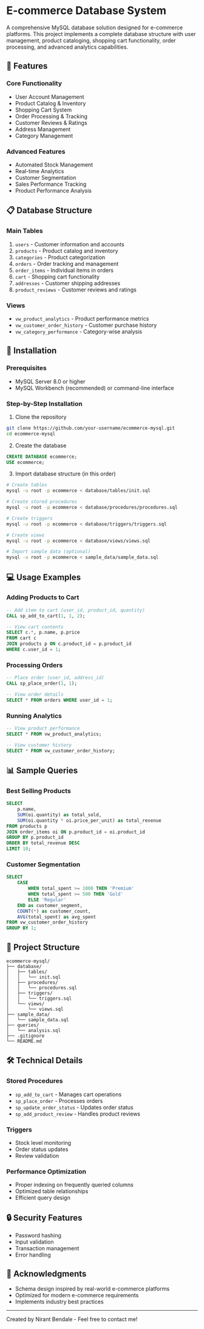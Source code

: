 # E-commerce Database System

A comprehensive MySQL database solution designed for e-commerce platforms. This project implements a complete database structure with user management, product cataloging, shopping cart functionality, order processing, and advanced analytics capabilities.

## 🌟 Features

### Core Functionality
- User Account Management
- Product Catalog & Inventory
- Shopping Cart System
- Order Processing & Tracking
- Customer Reviews & Ratings
- Address Management
- Category Management

### Advanced Features
- Automated Stock Management
- Real-time Analytics
- Customer Segmentation
- Sales Performance Tracking
- Product Performance Analysis

## 📋 Database Structure

### Main Tables
1. `users` - Customer information and accounts
2. `products` - Product catalog and inventory
3. `categories` - Product categorization
4. `orders` - Order tracking and management
5. `order_items` - Individual items in orders
6. `cart` - Shopping cart functionality
7. `addresses` - Customer shipping addresses
8. `product_reviews` - Customer reviews and ratings

### Views
- `vw_product_analytics` - Product performance metrics
- `vw_customer_order_history` - Customer purchase history
- `vw_category_performance` - Category-wise analysis

## 🚀 Installation

### Prerequisites
- MySQL Server 8.0 or higher
- MySQL Workbench (recommended) or command-line interface

### Step-by-Step Installation

1. Clone the repository
```bash
git clone https://github.com/your-username/ecommerce-mysql.git
cd ecommerce-mysql
```

2. Create the database
```sql
CREATE DATABASE ecommerce;
USE ecommerce;
```

3. Import database structure (in this order)
```bash
# Create tables
mysql -u root -p ecommerce < database/tables/init.sql

# Create stored procedures
mysql -u root -p ecommerce < database/procedures/procedures.sql

# Create triggers
mysql -u root -p ecommerce < database/triggers/triggers.sql

# Create views
mysql -u root -p ecommerce < database/views/views.sql

# Import sample data (optional)
mysql -u root -p ecommerce < sample_data/sample_data.sql
```

## 💻 Usage Examples

### Adding Products to Cart
```sql
-- Add item to cart (user_id, product_id, quantity)
CALL sp_add_to_cart(1, 1, 2);

-- View cart contents
SELECT c.*, p.name, p.price 
FROM cart c 
JOIN products p ON c.product_id = p.product_id 
WHERE c.user_id = 1;
```

### Processing Orders
```sql
-- Place order (user_id, address_id)
CALL sp_place_order(1, 1);

-- View order details
SELECT * FROM orders WHERE user_id = 1;
```

### Running Analytics
```sql
-- View product performance
SELECT * FROM vw_product_analytics;

-- View customer history
SELECT * FROM vw_customer_order_history;
```

## 📊 Sample Queries

### Best Selling Products
```sql
SELECT 
    p.name,
    SUM(oi.quantity) as total_sold,
    SUM(oi.quantity * oi.price_per_unit) as total_revenue
FROM products p
JOIN order_items oi ON p.product_id = oi.product_id
GROUP BY p.product_id
ORDER BY total_revenue DESC
LIMIT 10;
```

### Customer Segmentation
```sql
SELECT 
    CASE 
        WHEN total_spent >= 1000 THEN 'Premium'
        WHEN total_spent >= 500 THEN 'Gold'
        ELSE 'Regular'
    END as customer_segment,
    COUNT(*) as customer_count,
    AVG(total_spent) as avg_spent
FROM vw_customer_order_history
GROUP BY 1;
```

## 📁 Project Structure
```
ecommerce-mysql/
├── database/
│   ├── tables/
│   │   └── init.sql
│   ├── procedures/
│   │   └── procedures.sql
│   ├── triggers/
│   │   └── triggers.sql
│   └── views/
│       └── views.sql
├── sample_data/
│   └── sample_data.sql
├── queries/
│   └── analysis.sql
├── .gitignore
└── README.md
```

## 🛠️ Technical Details

### Stored Procedures
- `sp_add_to_cart` - Manages cart operations
- `sp_place_order` - Processes orders
- `sp_update_order_status` - Updates order status
- `sp_add_product_review` - Handles product reviews

### Triggers
- Stock level monitoring
- Order status updates
- Review validation

### Performance Optimization
- Proper indexing on frequently queried columns
- Optimized table relationships
- Efficient query design

## 🔒 Security Features
- Password hashing
- Input validation
- Transaction management
- Error handling

## 🎉 Acknowledgments
- Schema design inspired by real-world e-commerce platforms
- Optimized for modern e-commerce requirements
- Implements industry best practices

---
Created by Nirant Bendale - Feel free to contact me!
